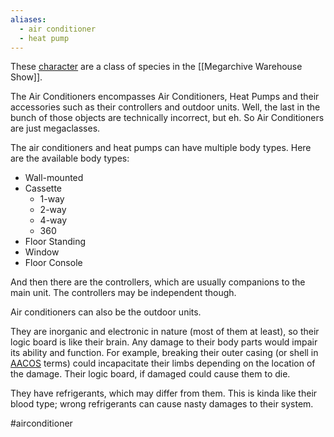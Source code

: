 ```yaml
---
aliases:
  - air conditioner
  - heat pump
---
```

These [character](Characters) are a class of species in the [[Megarchive Warehouse Show]]. 

The Air Conditioners encompasses Air Conditioners, Heat Pumps and their accessories such as their controllers and outdoor units. Well, the last in the bunch of those objects are technically incorrect, but eh. So Air Conditioners are just megaclasses.

The air conditioners and heat pumps can have multiple body types. Here are the available body types:

- Wall-mounted
- Cassette
	- 1-way
	- 2-way
	- 4-way
	- 360
- Floor Standing
- Window
- Floor Console

And then there are the controllers, which are usually companions to the main unit. The controllers may be independent though.

Air conditioners can also be the outdoor units.

They are inorganic and electronic in nature (most of them at least), so their logic board is like their brain. Any damage to their body parts would impair its ability and function. For example, breaking their outer casing (or shell in [AACOS](AACOS.md) terms) could incapacitate their limbs depending on the location of the damage. Their logic board, if damaged could cause them to die.

They have refrigerants, which may differ from them. This is kinda like their blood type; wrong refrigerants can cause nasty damages to their system.

#airconditioner